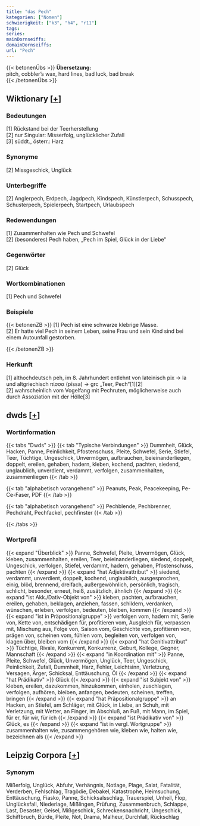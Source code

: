 ```yaml
---
title: "das Pech"
kategorien: ["Nomen"]
schwierigkeit: ["k3", "h4", "r11"]
tags:
series:
mainDornseiffs:
domainDornseiffs:
url: "Pech"
---
```


{{< betonenÜbs >}}
**Übersetzung:**  
pitch, cobbler’s wax, hard lines, bad  luck, bad break  
{{< /betonenÜbs >}}

## Wiktionary [[+](https://de.wiktionary.org/wiki/Pech)]

### Bedeutungen
[1] Rückstand bei der Teerherstellung  
[2] nur Singular: Misserfolg, unglücklicher Zufall  
[3] süddt., österr.: Harz  

### Synonyme
[2] Missgeschick, Unglück  

### Unterbegriffe
[2] Anglerpech, Erdpech, Jagdpech, Kindspech, Künstlerpech, Schusspech, Schusterpech, Spielerpech, Startpech, Urlaubspech  

### Redewendungen
[1] Zusammenhalten wie Pech und Schwefel  
[2] (besonderes) Pech haben, „Pech im Spiel, Glück in der Liebe“  

### Gegenwörter
[2] Glück  

### Wortkombinationen
[1] Pech und Schwefel  

### Beispiele
{{< betonenZB >}}
[1] Pech ist eine schwarze klebrige Masse.  
[2] Er hatte viel Pech in seinem Leben, seine Frau und sein Kind sind bei einem Autounfall gestorben.  

{{< /betonenZB >}}
### Herkunft
[1] althochdeutsch peh, im 8. Jahrhundert entlehnt von lateinisch pix → la und altgriechisch πίσσα (píssa) → grc „Teer, Pech“[1][2]  
[2] wahrscheinlich vom Vogelfang mit Pechruten, möglicherweise auch durch Assoziation mit der Hölle[3]  



## dwds [[+](https://www.dwds.de/wb/Pech)]

### Wortinformation
{{< tabs "Dwds" >}}
{{< tab "Typische Verbindungen" >}}
Dummheit, Glück, Hacken, Panne, Peinlichkeit, Pfostenschuss, Pleite, Schwefel, Serie, Stiefel, Teer, Tüchtige, Ungeschick, Unvermögen, aufbrauchen, beieinanderliegen, doppelt, ereilen, gehaben, hadern, kleben, kochend, pachten, siedend, unglaublich, unverdient, verdammt, verfolgen, zusammenhalten, zusammenliegen
{{< /tab >}}

{{< tab "alphabetisch vorangehend" >}}
Peanuts, Peak, Peacekeeping, Pe-Ce-Faser, PDF
{{< /tab >}}

{{< tab "alphabetisch vorangehend" >}}
Pechblende, Pechbrenner, Pechdraht, Pechfackel, pechfinster
{{< /tab >}}

{{< /tabs >}}

### Wortprofil
{{< expand "Überblick" >}} Panne, Schwefel, Pleite, Unvermögen, Glück, kleben, zusammenhalten, ereilen, Teer, beieinanderliegen, siedend, doppelt, Ungeschick, verfolgen, Stiefel, verdammt, hadern, gehaben, Pfostenschuss, pachten {{< /expand >}}
{{< expand "hat Adjektivattribut" >}} siedend, verdammt, unverdient, doppelt, kochend, unglaublich, ausgesprochen, einig, blöd, brennend, dreifach, außergewöhnlich, persönlich, tragisch, schlicht, besonder, erneut, heiß, zusätzlich, ähnlich {{< /expand >}}
{{< expand "ist Akk./Dativ-Objekt von" >}} kleben, pachten, aufbrauchen, ereilen, gehaben, beklagen, anziehen, fassen, schildern, verdanken, wünschen, erleben, verfolgen, bedeuten, bleiben, kommen {{< /expand >}}
{{< expand "ist in Präpositionalgruppe" >}} verfolgen vom, hadern mit, Serie von, Kette von, entschädigen für, profitieren vom, Ausgleich für, verpassen mit, Mischung aus, Folge von, Saison vom, Geschichte von, profitieren von, prägen von, scheinen vom, fühlen vom, begleiten von, verfolgen von, klagen über, bleiben vom {{< /expand >}}
{{< expand "hat Genitivattribut" >}} Tüchtige, Rivale, Konkurrent, Konkurrenz, Geburt, Kollege, Gegner, Mannschaft {{< /expand >}}
{{< expand "in Koordination mit" >}} Panne, Pleite, Schwefel, Glück, Unvermögen, Unglück, Teer, Ungeschick, Peinlichkeit, Zufall, Dummheit, Harz, Fehler, Leichtsinn, Verletzung, Versagen, Ärger, Schicksal, Enttäuschung, Öl {{< /expand >}}
{{< expand "hat Prädikativ" >}} Glück {{< /expand >}}
{{< expand "ist Subjekt von" >}} kleben, ereilen, dazukommen, hinzukommen, einholen, zuschlagen, verfolgen, aufhören, bleiben, anfangen, bedeuten, scheinen, treffen, bringen {{< /expand >}}
{{< expand "hat Präpositionalgruppe" >}} an Hacken, an Stiefel, am Schläger, mit Glück, in Liebe, an Schuh, mit Verletzung, mit Wetter, an Finger, im Abschluß, an Fuß, mit Mann, im Spiel, für er, für wir, für ich {{< /expand >}}
{{< expand "ist Prädikativ von" >}} Glück, es {{< /expand >}}
{{< expand "ist in vergl. Wortgruppe" >}} zusammenhalten wie, zusammengehören wie, kleben wie, halten wie, bezeichnen als {{< /expand >}}

## Leipzig Corpora [[+](https://corpora.uni-leipzig.de/en/res?word=Pech&corpusId=deu_newscrawl-public_2018)]


### Synonym
Mißerfolg, Unglück, Abfuhr, Verhängnis, Notlage, Plage, Salat, Fatalität, Verderben, Fehlschlag, Tragödie, Debakel, Katastrophe, Heimsuchung, Enttäuschung, Fiasko, Panne, Schicksalsschlag, Trauerspiel, Unheil, Flop, Unglücksfall, Niederlage, Mißlingen, Prüfung, Zusammenbruch, Schlappe, Last, Desaster, Geisel, Mißgeschick, Schreckensnachricht, Ungeschick, Schiffbruch, Bürde, Pleite, Not, Drama, Malheur, Durchfall, Rückschlag

